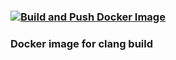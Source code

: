 ### [![Build and Push Docker Image](https://github.com/Diaz1401/docker-clang/actions/workflows/main.yml/badge.svg)](https://github.com/Diaz1401/docker-clang/actions/workflows/main.yml)
### Docker image for clang build
